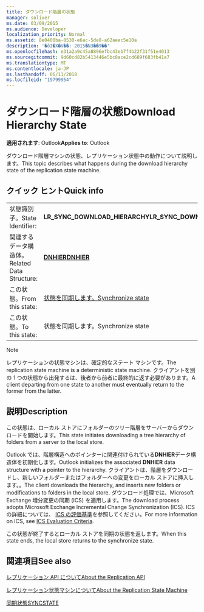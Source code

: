 ```yaml
---
title: ダウンロード階層の状態
manager: soliver
ms.date: 03/09/2015
ms.audience: Developer
localization_priority: Normal
ms.assetid: 8e0400ba-8530-e6ac-5de8-a62aeec5e10a
description: '�ŏI�X�V��: 2015�N3��9��'
ms.openlocfilehash: e31a2a9c45a8896efbc43eb7f4b22f31f51e4013
ms.sourcegitcommit: 9d60cd82b5413446e5bc8ace2cd689f683fb41a7
ms.translationtype: MT
ms.contentlocale: ja-JP
ms.lasthandoff: 06/11/2018
ms.locfileid: "19799954"
---
```

# <a name="download-hierarchy-state"></a><span data-ttu-id="87fd6-103">ダウンロード階層の状態</span><span class="sxs-lookup"><span data-stu-id="87fd6-103">Download Hierarchy State</span></span>

  
  
<span data-ttu-id="87fd6-104">**適用されます**: Outlook</span><span class="sxs-lookup"><span data-stu-id="87fd6-104">**Applies to**: Outlook</span></span> 
  
 <span data-ttu-id="87fd6-105">ダウンロード階層マシンの状態、レプリケーション状態中の動作について説明します。</span><span class="sxs-lookup"><span data-stu-id="87fd6-105">This topic describes what happens during the download hierarchy state of the replication state machine.</span></span> 
  
## <a name="quick-info"></a><span data-ttu-id="87fd6-106">クイック ヒント</span><span class="sxs-lookup"><span data-stu-id="87fd6-106">Quick info</span></span>

|||
|:-----|:-----|
|<span data-ttu-id="87fd6-107">状態識別子。</span><span class="sxs-lookup"><span data-stu-id="87fd6-107">State Identifier:</span></span>  <br/> |<span data-ttu-id="87fd6-108">**LR_SYNC_DOWNLOAD_HIERARCHY**</span><span class="sxs-lookup"><span data-stu-id="87fd6-108">**LR_SYNC_DOWNLOAD_HIERARCHY**</span></span> <br/> |
|<span data-ttu-id="87fd6-109">関連するデータ構造体。</span><span class="sxs-lookup"><span data-stu-id="87fd6-109">Related Data Structure:</span></span>  <br/> |<span data-ttu-id="87fd6-110">**[DNHIER](dnhier.md)**</span><span class="sxs-lookup"><span data-stu-id="87fd6-110">**[DNHIER](dnhier.md)**</span></span> <br/> |
|<span data-ttu-id="87fd6-111">この状態。</span><span class="sxs-lookup"><span data-stu-id="87fd6-111">From this state:</span></span>  <br/> |[<span data-ttu-id="87fd6-112">状態を同期します。</span><span class="sxs-lookup"><span data-stu-id="87fd6-112">Synchronize state</span></span>](synchronize-state.md) <br/> |
|<span data-ttu-id="87fd6-113">この状態。</span><span class="sxs-lookup"><span data-stu-id="87fd6-113">To this state:</span></span>  <br/> |<span data-ttu-id="87fd6-114">状態を同期します。</span><span class="sxs-lookup"><span data-stu-id="87fd6-114">Synchronize state</span></span>  <br/> |
   
> [!NOTE]
> <span data-ttu-id="87fd6-115">レプリケーションの状態マシンは、確定的なステート マシンです。</span><span class="sxs-lookup"><span data-stu-id="87fd6-115">The replication state machine is a deterministic state machine.</span></span> <span data-ttu-id="87fd6-116">クライアントを別の 1 つの状態から出発するは、後者から前者に最終的に返す必要があります。</span><span class="sxs-lookup"><span data-stu-id="87fd6-116">A client departing from one state to another must eventually return to the former from the latter.</span></span> 
  
## <a name="description"></a><span data-ttu-id="87fd6-117">説明</span><span class="sxs-lookup"><span data-stu-id="87fd6-117">Description</span></span>

<span data-ttu-id="87fd6-118">この状態は、ローカル ストアにフォルダーのツリー階層をサーバーからダウンロードを開始します。</span><span class="sxs-lookup"><span data-stu-id="87fd6-118">This state initiates downloading a tree hierarchy of folders from a server to the local store.</span></span> 
  
<span data-ttu-id="87fd6-119">Outlook では、階層構造へのポインターに関連付けられている**DNHIER**データ構造体を初期化します。</span><span class="sxs-lookup"><span data-stu-id="87fd6-119">Outlook initializes the associated **DNHIER** data structure with a pointer to the hierarchy.</span></span> <span data-ttu-id="87fd6-120">クライアントは、階層をダウンロードし、新しいフォルダーまたはフォルダーへの変更をローカル ストアに挿入します。。</span><span class="sxs-lookup"><span data-stu-id="87fd6-120">The client downloads the hierarchy, and inserts new folders or modifications to folders in the local store.</span></span> <span data-ttu-id="87fd6-121">ダウンロード処理では、Microsoft Exchange 増分変更の同期 (ICS) を適用します。</span><span class="sxs-lookup"><span data-stu-id="87fd6-121">The download process adopts Microsoft Exchange Incremental Change Synchronization (ICS).</span></span> <span data-ttu-id="87fd6-122">ICS の詳細については、 [ICS の評価基準](http://msdn.microsoft.com/ja-jp/library/aa579252%28EXCHG.80%29.aspx)を参照してください。</span><span class="sxs-lookup"><span data-stu-id="87fd6-122">For more information on ICS, see [ICS Evaluation Criteria](http://msdn.microsoft.com/ja-jp/library/aa579252%28EXCHG.80%29.aspx).</span></span>
  
<span data-ttu-id="87fd6-123">この状態が終了するとローカル ストアを同期の状態を返します。</span><span class="sxs-lookup"><span data-stu-id="87fd6-123">When this state ends, the local store returns to the synchronize state.</span></span>
  
## <a name="see-also"></a><span data-ttu-id="87fd6-124">関連項目</span><span class="sxs-lookup"><span data-stu-id="87fd6-124">See also</span></span>



[<span data-ttu-id="87fd6-125">レプリケーション API について</span><span class="sxs-lookup"><span data-stu-id="87fd6-125">About the Replication API</span></span>](about-the-replication-api.md)
  
[<span data-ttu-id="87fd6-126">レプリケーション状態マシンについて</span><span class="sxs-lookup"><span data-stu-id="87fd6-126">About the Replication State Machine</span></span>](about-the-replication-state-machine.md)
  
[<span data-ttu-id="87fd6-127">同期状態</span><span class="sxs-lookup"><span data-stu-id="87fd6-127">SYNCSTATE</span></span>](syncstate.md)

